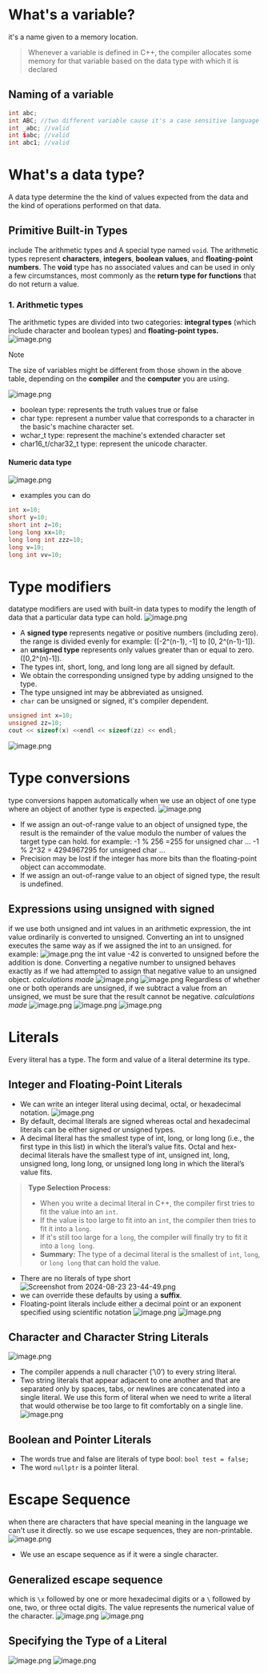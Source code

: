 
# What's a variable?
it's a name given to a memory location.
> Whenever a variable is defined in C++, the compiler allocates some memory for that variable based on the data type with which it is declared
## Naming of a variable
```c++
int abc;
int ABC; //two different variable cause it's a case sensitive language
int _abc; //valid
int $abc; //valid
int abc1; //valid
```
# What's a data type?
A data type determine the the kind of values expected from the data and the kind of operations performed on that data.

## Primitive Built-in Types
include The arithmetic types and A special type named `void`. 
The arithmetic types represent **characters**, **integers**, **boolean values**, and **floating-point numbers**. The **void** type has no associated values and can be used in only a few circumstances, most commonly as the **return type for functions** that do not return a value.
### 1. Arithmetic types
The arithmetic types are divided into two categories: **integral types** (which include
character and boolean types) and **floating-point types.**
![image.png](https://itg.singhinder.com?url=https://gist.githubusercontent.com/Reemaa828/096bdac361de912d3e4de9a6889ce05a/raw/image.png)
>[!NOTE]
>The size of variables might be different from those shown in the above table, depending on the **compiler** and the **computer** you are using.

![image.png](https://itg.singhinder.com?url=https://gist.githubusercontent.com/Reemaa828/98fd49e6fe63aee41215d08e4cc735ff/raw/image.png)

- boolean type: represents the truth values true or false
- char type: represent a number value that corresponds to a character in the basic's machine character set.
- wchar_t type: represent the machine's extended character set 
- char16_t/char32_t type: represent the unicode character.

#### Numeric data type
![image.png](https://itg.singhinder.com?url=https://gist.githubusercontent.com/Reemaa828/3dd4aeb6ea3143e72ecf127db03bed0b/raw/image.png)
- examples you can do
```c++
int x=10;
short y=10;
short int z=10;
long long xx=10;
long long int zzz=10;
long v=10;
long int vv=10;
```
# Type modifiers
datatype modifiers are used with built-in data types to modify the length of data that a particular data type can hold.
![image.png](https://itg.singhinder.com?url=https://gist.githubusercontent.com/Reemaa828/69077a7a0fce8e2fd697b5086d8820a0/raw/image.png)
- A **signed type** represents negative or positive numbers (including
zero). the range is divided evenly for example: ([-2^(n-1), -1] to [0, 2^(n-1)-1]).
- an **unsigned type** represents only values greater than or equal to zero. ([0,2^(n)-1]).
- The types int, short, long, and long long are all signed by default.
- We obtain the corresponding unsigned type by adding unsigned to the type.
- The type unsigned int may be abbreviated as unsigned.
- `char` can be unsigned or signed,  it's compiler dependent.
```c++
unsigned int x=10;
unsigned zz=10;
cout << sizeof(x) <<endl << sizeof(zz) << endl;
```

![image.png](https://itg.singhinder.com?url=https://gist.githubusercontent.com/Reemaa828/581f40be4fa58283be08b6dfc7ce72ef/raw/image.png)


# Type conversions
type conversions happen automatically when we use an object of one type
where an object of another type is expected.
![image.png](https://itg.singhinder.com?url=https://gist.githubusercontent.com/Reemaa828/864fb6c79af4fe4cb9a263679c184ea6/raw/image.png)
- If we assign an out-of-range value to an object of unsigned type, the result is
the remainder of the value modulo the number of values the target type can
hold. for example:
-1 % 256 =255 for unsigned char ... 
-1 % 2^32 =  4294967295 for unsigned char ...
- Precision may be lost if the integer has more bits than the floating-point object can accommodate. 
- If we assign an out-of-range value to an object of signed type, the result is undefined.
## Expressions using unsigned with signed
if we use both unsigned and int values in an arithmetic expression, the int value ordinarily is converted to unsigned. Converting an int to unsigned executes the same way as if we assigned the int to an unsigned.
for example:
![image.png](https://itg.singhinder.com?url=https://gist.githubusercontent.com/Reemaa828/9b2985345526e49bd97448b7142e3324/raw/image.png)
the int value -42 is converted to unsigned before the addition is done. Converting a negative number to unsigned behaves exactly as if we had attempted to assign that negative value to an unsigned object. *calculations made*
![image.png](https://itg.singhinder.com?url=https://gist.githubusercontent.com/Reemaa828/0086b9504b8c9d57b144fa518bbf75fd/raw/image.png)
![image.png](https://itg.singhinder.com?url=https://gist.githubusercontent.com/Reemaa828/4897ea906d99ee981dc44b722ecee8e1/raw/image.png)
Regardless of whether one or both operands are unsigned, if we subtract a value from an unsigned, we must be sure that the result cannot be negative. *calculations made*
![image.png](https://itg.singhinder.com?url=https://gist.githubusercontent.com/Reemaa828/e0f8b6b590683080902d6829069382eb/raw/image.png)
![image.png](https://itg.singhinder.com?url=https://gist.githubusercontent.com/Reemaa828/7de52fac07ca0134722c5d1fbf300435/raw/image.png)
![image.png](https://itg.singhinder.com?url=https://gist.githubusercontent.com/Reemaa828/2eb46e31dd2b5f4d0ac139b167915812/raw/image.png)

# Literals
Every literal has a type. The form and value of a literal determine its type.
## Integer and Floating-Point Literals
- We can write an integer literal using decimal, octal, or hexadecimal notation. ![image.png](https://itg.singhinder.com?url=https://gist.githubusercontent.com/Reemaa828/bb597a694973d06631f7f23db162a82d/raw/image.png)
- By default, decimal literals are signed whereas octal and hexadecimal literals can be either signed or unsigned types.
- A decimal literal has the smallest type of int, long, or long long (i.e., the first type in this list) in which the literal’s value fits. Octal and hex-decimal literals have the smallest type of int, unsigned int, long, unsigned long, long long, or unsigned long long in which the literal’s value fits.
>**Type Selection Process:**
>
>- When you write a decimal literal in C++, the compiler first tries to fit the value into an `int`.
>- If the value is too large to fit into an `int`, the compiler then tries to fit it into a `long`.
>- If it's still too large for a `long`, the compiler will finally try to fit it into a `long long`.
>- **Summary:** The type of a decimal literal is the smallest of `int`, `long`, or `long long` that can hold the value.
-  There are no literals of type short
![Screenshot from 2024-08-23 23-44-49.png](https://itg.singhinder.com?url=https://gist.githubusercontent.com/Reemaa828/1419fee566c309af953f233cb6748acb/raw/Screenshot%20from%202024-08-23%2023-44-49.png)
- we can override these defaults by using a **suffix**.
- Floating-point literals include either a decimal point or an exponent specified using scientific notation
![image.png](https://itg.singhinder.com?url=https://gist.githubusercontent.com/Reemaa828/49e647e6854c94ebb1a8ec8bf8896320/raw/image.png)
![image.png](https://itg.singhinder.com?url=https://gist.githubusercontent.com/Reemaa828/0467f3ca8240afb30963e14f58c06dde/raw/image.png)
## Character and Character String Literals

![image.png](https://itg.singhinder.com?url=https://gist.githubusercontent.com/Reemaa828/a168d5460df7a097b8bff5b91f740ea2/raw/image.png)
- The compiler appends a null character (’\0’) to every string literal.
- Two string literals that appear adjacent to one another and that are separated only by spaces, tabs, or newlines are concatenated into a single literal. We use this form of literal when we need to write a literal that would otherwise be too large to fit comfortably on a single line.
![image.png](https://itg.singhinder.com?url=https://gist.githubusercontent.com/Reemaa828/c0ded3be3d10a9a893000ee7b4e67f80/raw/image.png)
## Boolean and Pointer Literals
- The words true and false are literals of type bool:
		`bool test = false;`
- The word `nullptr` is a pointer literal.
# Escape Sequence
when there are characters that have special meaning in the language we can't use it directly.
so we use escape sequences, they are non-printable.
![image.png](https://itg.singhinder.com?url=https://gist.githubusercontent.com/Reemaa828/edc73ebba23a427ade37ffa09e8efdf4/raw/image.png)
- We use an escape sequence as if it were a single character.
## Generalized escape sequence
which is `\x` followed by one or more hexadecimal digits or a `\` followed by one, two, or three octal digits. The value represents the numerical value of the character.
![image.png](https://itg.singhinder.com?url=https://gist.githubusercontent.com/Reemaa828/a388c8d3bbc9c449671262c8706eb78a/raw/image.png)
![image.png](https://itg.singhinder.com?url=https://gist.githubusercontent.com/Reemaa828/6fdd3a1af184de63af9a8fb1447f7256/raw/image.png)

## Specifying the Type of a Literal
![image.png](https://itg.singhinder.com?url=https://gist.githubusercontent.com/Reemaa828/69e54f7fac9e61801dcf8960e9504ef9/raw/image.png)
![image.png](https://itg.singhinder.com?url=https://gist.githubusercontent.com/Reemaa828/823353ce13b4c770d9a371b5b9688a05/raw/image.png)


